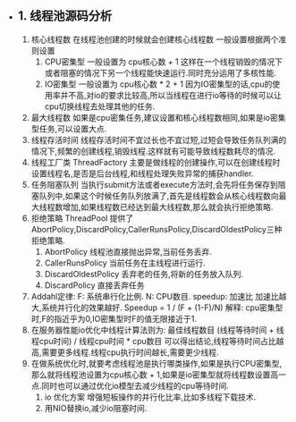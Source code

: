 - ## 1. 线程池源码分析
  1. 核心线程数 在线程池创建的时候就会创建核心线程数 一般设置根据两个准则设置
     1. CPU密集型 一般设置为 cpu核心数 + 1 这样在一个线程销毁的情况下或者阻塞的情况下另一个线程能快速运行.同时充分运用了多核性能.
     2. IO密集型 一般设置为 cpu核心数 * 2 + 1 因为IO密集型的话,cpu的使用率并不高,对io的要求比较高,所以当线程在进行io等待的时候可以让cpu切换线程去处理其他的任务.
  2. 最大线程数 如果是cpu密集任务,建议设置和核心线程数相同,如果是io密集型任务,可以设置大点.
  3. 线程存活时间 线程存活时间不宜过长也不宜过短,过短会导致任务队列满的情况下,频繁的创建线程,销毁线程.这样就有可能导致线程数耗尽的情况.
  4. 线程工厂类 ThreadFactory 主要是做线程的创建操作,可以在创建线程时设置线程名,是否是后台线程,和线程处理失败异常的捕获handler.
  5. 任务阻塞队列 当执行submit方法或者execute方法时,会先将任务保存到阻塞队列中,如果这个时候任务队列放满了,首先是线程数会从核心线程数向最大线程数增加,如果线程数已经达到最大线程数,那么就会执行拒绝策略.
  6. 拒绝策略 ThreadPool 提供了AbortPolicy,DiscardPolicy,CallerRunsPolicy,DiscardOldestPolicy三种拒绝策略.
     1. AbortPolicy 线程池直接抛出异常,当前任务丢弃.
     2. CallerRunsPolicy 当前任务在主线程进行运行.
     3. DiscardOldestPolicy 丢弃老的任务,将新的任务放入队列.
     4. DiscardPolicy 直接丢弃任务
  7. Addahl定律:
     F: 系统串行化比例.
     N: CPU数目.
     speedup: 加速比 加速比越大,系统并行化的效果越好.
     Speedup = 1 / (F + (1-F)/N)
     解释: cpu密集型时,F的指近乎为0,IO密集型时F的值无限接近于1.
  8. 在服务器性能io优化中线程计算法则为:
     最佳线程数目 (线程等待时间 + 线程cpu时间) / 线程cpu时间  * cpu数目
     可以得出结论,线程等待时间占比越高,需要更多线程.线程cpu执行时间越长,需要更少线程.
  9. 在做系统优化时,就要考虑线程池是执行哪类操作,如果是执行CPU密集型,那么就将线程池设置为cpu核心数 + 1,如果是io密集型就将线程数设置高一点.同时也可以通过优化io模型去减少线程的cpu等待时间.
      1. io 优化方案 增强短板操作的并行化比率,比如多线程下载技术.
      2. 用NIO替换io,减少io阻塞时间.    
